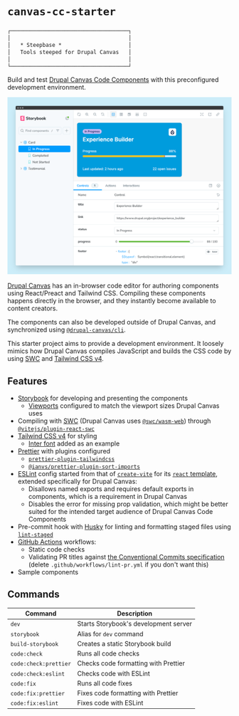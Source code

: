 # `canvas-cc-starter`

```
┌─────────────────────────────────────┐
│                                     │
│   * Steepbase *                     │
│   Tools steeped for Drupal Canvas   │
│                                     │
└─────────────────────────────────────┘
```

Build and test
[Drupal Canvas Code Components](https://project.pages.drupalcode.org/canvas/code-components)
with this preconfigured development environment.

![Screenshot](./screenshot.png)

[Drupal Canvas](https://www.drupal.org/project/canvas) has an in-browser code
editor for authoring components using React/Preact and Tailwind CSS. Compiling
these components happens directly in the browser, and they instantly become
available to content creators.

The components can also be developed outside of Drupal Canvas, and synchronized
using [`@drupal-canvas/cli`](https://www.npmjs.com/package/@drupal-canvas/cli).

This starter project aims to provide a development environment. It loosely
mimics how Drupal Canvas compiles JavaScript and builds the CSS code by using
[SWC](https://swc.rs) and [Tailwind CSS v4](https://tailwindcss.com).

## Features

- [Storybook](https://storybook.js.org) for developing and presenting the
  components
  - [Viewports](https://storybook.js.org/docs/essentials/viewport) configured to
    match the viewport sizes Drupal Canvas uses
- Compiling with [SWC](https://swc.rs) (Drupal Canvas uses
  [`@swc/wasm-web`](https://swc.rs/docs/usage/wasm)) through
  [`@vitejs/plugin-react-swc`](https://www.npmjs.com/package/@vitejs/plugin-react-swc)
- [Tailwind CSS v4](https://tailwindcss.com) for styling
  - [Inter font](https://rsms.me/inter) added as an example
- [Prettier](https://prettier.io/) with plugins configured
  - [`prettier-plugin-tailwindcss`](https://www.npmjs.com/package/prettier-plugin-tailwindcss)
  - [`@ianvs/prettier-plugin-sort-imports`](https://www.npmjs.com/package/@ianvs/prettier-plugin-sort-imports)
- [ESLint](https://eslint.org/) config started from that of
  [`create-vite`](https://www.npmjs.com/package/create-vite) for its
  [`react` template](https://github.com/vitejs/vite/blob/main/packages/create-vite/template-react/eslint.config.js),
  extended specifically for Drupal Canvas:
  - Disallows named exports and requires default exports in components, which is
    a requirement in Drupal Canvas
  - Disables the error for missing prop validation, which might be better suited
    for the intended target audience of Drupal Canvas Code Components
- Pre-commit hook with [Husky](https://typicode.github.io/husky) for linting and
  formatting staged files using
  [`lint-staged`](https://www.npmjs.com/package/lint-staged)
- [GitHub Actions](https://github.com/features/actions) workflows:
  - Static code checks
  - Validating PR titles against
    [the Conventional Commits specification](https://www.conventionalcommits.org/en/v1.0.0)
    (delete `.github/workflows/lint-pr.yml` if you don't want this)
- Sample components

## Commands

| Command               | Description                           |
| --------------------- | ------------------------------------- |
| `dev`                 | Starts Storybook's development server |
| `storybook`           | Alias for `dev` command               |
| `build-storybook`     | Creates a static Storybook build      |
| `code:check`          | Runs all code checks                  |
| `code:check:prettier` | Checks code formatting with Prettier  |
| `code:check:eslint`   | Checks code with ESLint               |
| `code:fix`            | Runs all code fixes                   |
| `code:fix:prettier`   | Fixes code formatting with Prettier   |
| `code:fix:eslint`     | Fixes code with ESLint                |

